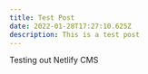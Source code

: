 ```yaml
---
title: Test Post
date: 2022-01-28T17:27:10.625Z
description: This is a test post
---
```

Testing out Netlify CMS